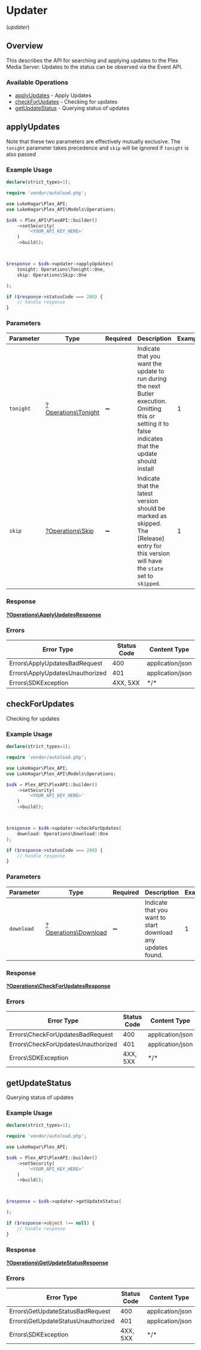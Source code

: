 # Updater
(*updater*)

## Overview

This describes the API for searching and applying updates to the Plex Media Server.
Updates to the status can be observed via the Event API.


### Available Operations

* [applyUpdates](#applyupdates) - Apply Updates
* [checkForUpdates](#checkforupdates) - Checking for updates
* [getUpdateStatus](#getupdatestatus) - Querying status of updates

## applyUpdates

Note that these two parameters are effectively mutually exclusive. The `tonight` parameter takes precedence and `skip` will be ignored if `tonight` is also passed


### Example Usage

```php
declare(strict_types=1);

require 'vendor/autoload.php';

use LukeHagar\Plex_API;
use LukeHagar\Plex_API\Models\Operations;

$sdk = Plex_API\PlexAPI::builder()
    ->setSecurity(
        '<YOUR_API_KEY_HERE>'
    )
    ->build();



$response = $sdk->updater->applyUpdates(
    tonight: Operations\Tonight::One,
    skip: Operations\Skip::One

);

if ($response->statusCode === 200) {
    // handle response
}
```

### Parameters

| Parameter                                                                                                                                                | Type                                                                                                                                                     | Required                                                                                                                                                 | Description                                                                                                                                              | Example                                                                                                                                                  |
| -------------------------------------------------------------------------------------------------------------------------------------------------------- | -------------------------------------------------------------------------------------------------------------------------------------------------------- | -------------------------------------------------------------------------------------------------------------------------------------------------------- | -------------------------------------------------------------------------------------------------------------------------------------------------------- | -------------------------------------------------------------------------------------------------------------------------------------------------------- |
| `tonight`                                                                                                                                                | [?Operations\Tonight](../../Models/Operations/Tonight.md)                                                                                                | :heavy_minus_sign:                                                                                                                                       | Indicate that you want the update to run during the next Butler execution. Omitting this or setting it to false indicates that the update should install | 1                                                                                                                                                        |
| `skip`                                                                                                                                                   | [?Operations\Skip](../../Models/Operations/Skip.md)                                                                                                      | :heavy_minus_sign:                                                                                                                                       | Indicate that the latest version should be marked as skipped. The [Release] entry for this version will have the `state` set to `skipped`.               | 1                                                                                                                                                        |

### Response

**[?Operations\ApplyUpdatesResponse](../../Models/Operations/ApplyUpdatesResponse.md)**

### Errors

| Error Type                      | Status Code                     | Content Type                    |
| ------------------------------- | ------------------------------- | ------------------------------- |
| Errors\ApplyUpdatesBadRequest   | 400                             | application/json                |
| Errors\ApplyUpdatesUnauthorized | 401                             | application/json                |
| Errors\SDKException             | 4XX, 5XX                        | \*/\*                           |

## checkForUpdates

Checking for updates

### Example Usage

```php
declare(strict_types=1);

require 'vendor/autoload.php';

use LukeHagar\Plex_API;
use LukeHagar\Plex_API\Models\Operations;

$sdk = Plex_API\PlexAPI::builder()
    ->setSecurity(
        '<YOUR_API_KEY_HERE>'
    )
    ->build();



$response = $sdk->updater->checkForUpdates(
    download: Operations\Download::One
);

if ($response->statusCode === 200) {
    // handle response
}
```

### Parameters

| Parameter                                                   | Type                                                        | Required                                                    | Description                                                 | Example                                                     |
| ----------------------------------------------------------- | ----------------------------------------------------------- | ----------------------------------------------------------- | ----------------------------------------------------------- | ----------------------------------------------------------- |
| `download`                                                  | [?Operations\Download](../../Models/Operations/Download.md) | :heavy_minus_sign:                                          | Indicate that you want to start download any updates found. | 1                                                           |

### Response

**[?Operations\CheckForUpdatesResponse](../../Models/Operations/CheckForUpdatesResponse.md)**

### Errors

| Error Type                         | Status Code                        | Content Type                       |
| ---------------------------------- | ---------------------------------- | ---------------------------------- |
| Errors\CheckForUpdatesBadRequest   | 400                                | application/json                   |
| Errors\CheckForUpdatesUnauthorized | 401                                | application/json                   |
| Errors\SDKException                | 4XX, 5XX                           | \*/\*                              |

## getUpdateStatus

Querying status of updates

### Example Usage

```php
declare(strict_types=1);

require 'vendor/autoload.php';

use LukeHagar\Plex_API;

$sdk = Plex_API\PlexAPI::builder()
    ->setSecurity(
        '<YOUR_API_KEY_HERE>'
    )
    ->build();



$response = $sdk->updater->getUpdateStatus(

);

if ($response->object !== null) {
    // handle response
}
```

### Response

**[?Operations\GetUpdateStatusResponse](../../Models/Operations/GetUpdateStatusResponse.md)**

### Errors

| Error Type                         | Status Code                        | Content Type                       |
| ---------------------------------- | ---------------------------------- | ---------------------------------- |
| Errors\GetUpdateStatusBadRequest   | 400                                | application/json                   |
| Errors\GetUpdateStatusUnauthorized | 401                                | application/json                   |
| Errors\SDKException                | 4XX, 5XX                           | \*/\*                              |